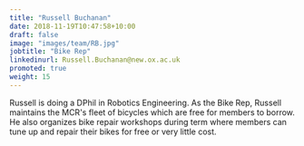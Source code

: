 ```yaml
---
title: "Russell Buchanan"
date: 2018-11-19T10:47:58+10:00
draft: false
image: "images/team/RB.jpg"
jobtitle: "Bike Rep"
linkedinurl: Russell.Buchanan@new.ox.ac.uk
promoted: true
weight: 15
---
```




Russell is doing a DPhil in Robotics Engineering. As the Bike Rep, Russell maintains the MCR's fleet of bicycles which are free for members to borrow. He also organizes bike repair workshops during term where members can tune up and repair their bikes for free or very little cost.



